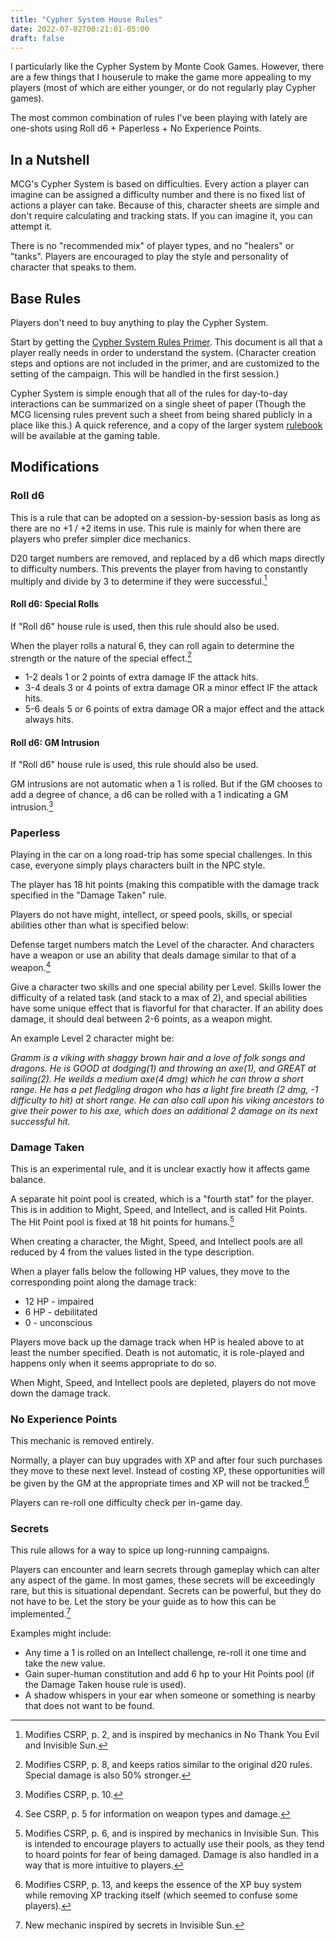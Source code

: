 ```yaml
---
title: "Cypher System House Rules"
date: 2022-07-02T00:21:01-05:00
draft: false
---
```


I particularly like the Cypher System by Monte Cook Games.  However, there are
a few things that I houserule to make the game more appealing to my players
(most of which are either younger, or do not regularly play Cypher games).

The most common combination of rules I've been playing with lately are one-shots
using Roll d6 + Paperless + No Experience Points.

## In a Nutshell 
MCG's Cypher System is based on difficulties.  Every action a player can
imagine can be assigned a difficulty number and there is no fixed list of
actions a player can take.  Because of this, character sheets are simple and
don't require calculating and tracking stats.  If you can imagine it, you can
attempt it. 

There is no "recommended mix" of player types, and no "healers" or "tanks".
Players are encouraged to play the style and personality of character that
speaks to them.

## Base Rules
Players don't need to buy anything to play the Cypher System.  

Start by getting the [Cypher System Rules Primer][primer].  This document is
all that a player really needs in order to understand the system.  (Character
creation steps and options are not included in the primer, and are customized
to the setting of the campaign.  This will be handled in the first session.)

Cypher System is simple enough that all of the rules for day-to-day
interactions can be summarized on a single sheet of paper (Though the MCG
licensing rules prevent such a sheet from being shared publicly in a place like
this.)  A quick reference, and a copy of the larger system [rulebook][rules]
will be available at the gaming table.

[primer]: https://www.montecookgames.com/store/product/cypher-system-rules-primer/
[rules]: https://www.montecookgames.com/store/product/cypher-system-rulebook-2/

## Modifications
### Roll d6
This is a rule that can be adopted on a session-by-session basis as long
as there are no +1 / +2 items in use.  This rule is mainly for when there 
are players who prefer simpler dice mechanics.

D20 target numbers are removed, and replaced by a d6 which maps directly to
difficulty numbers.  This prevents the player from having to constantly
multiply and divide by 3 to determine if they were successful.[^m_d6]

[^m_d6]: Modifies CSRP, p. 2, and is inspired by mechanics in No Thank You
Evil and Invisible Sun.

#### Roll d6: Special Rolls
If "Roll d6" house rule is used, then this rule should also be used.

When the player rolls a natural 6, they can roll again to determine the
strength or the nature of the special effect.[^m_spl]

* 1-2 deals 1 or 2 points of extra damage IF the attack hits.
* 3-4 deals 3 or 4 points of extra damage OR a minor effect IF the attack hits.
* 5-6 deals 5 or 6 points of extra damage OR a major effect and the attack
  always hits.

[^m_spl]: Modifies CSRP, p. 8, and keeps ratios similar to the original d20
rules.  Special damage is also 50% stronger.

#### Roll d6: GM Intrusion
If "Roll d6" house rule is used, this rule should also be used.

GM intrusions are not automatic when a 1 is rolled.  But if the GM chooses to add a 
degree of chance, a d6 can be rolled with a 1 indicating a GM intrusion.[^m_gmi]

[^m_gmi]: Modifies CSRP, p. 10.

### Paperless
Playing in the car on a long road-trip has some special challenges.  In this case, 
everyone simply plays characters built in the NPC style.

The player has 18 hit points (making this compatible with the damage track specified
in the "Damage Taken" rule.

Players do not have might, intellect, or speed pools, skills, or special abilities 
other than what is specified below:

Defense target numbers match the Level of the character.  And characters have a 
weapon or use an ability that deals damage similar to that of a weapon.[^m_wpn]

Give a character two skills and one special ability per Level.  Skills lower the 
difficulty of a related task (and stack to a max of 2), and special abilities have
some unique effect that is flavorful for that character.  If an ability does damage,
it should deal between 2-6 points, as a weapon might.

An example Level 2 character might be:

_Gramm is a viking with shaggy brown hair and a love of folk songs and dragons.
He is GOOD at dodging(1) and throwing an axe(1), and GREAT at sailing(2).  He
weilds a medium axe(4 dmg) which he can throw a short range.  He has a pet
fledgling dragon who has a light fire breath (2 dmg, -1 difficulty to hit) at
short range.  He can also call upon his viking ancestors to give their power to
his axe, which does an additional 2 damage on its next successful hit._

[^m_npc]: See CSR (2019), p. 372 for more examples of NPCs and additional 
information on how they are built and customized.

[^m_wpn]: See CSRP, p. 5 for information on weapon types and damage.

### Damage Taken
This is an experimental rule, and it is unclear exactly how it affects game
balance. 

A separate hit point pool is created, which is a "fourth stat" for the player.
This is in addition to Might, Speed, and Intellect, and is called Hit Points.
The Hit Point pool is fixed at 18 hit points for humans.[^m_dt]

When creating a character, the Might, Speed, and Intellect pools are all 
reduced by 4 from the values listed in the type description.

When a player falls below the following HP values, they move to the
corresponding point along the damage track:

* 12 HP - impaired
* 6 HP - debilitated
* 0 - unconscious

Players move back up the damage track when HP is healed above to at least the
number specified.  Death is not automatic, it is role-played and happens only
when it seems appropriate to do so.

When Might, Speed, and Intellect pools are depleted, players do not move
down the damage track.

[^m_dt]: Modifies CSRP, p. 6, and is inspired by mechanics in Invisible Sun.
This is intended to encourage players to actually use their pools, as they tend
to hoard points for fear of being damaged.  Damage is also handled in a way
that is more intuitive to players.

### No Experience Points
This mechanic is removed entirely.

Normally, a player can buy upgrades with XP and after four such purchases
they move to these next level.  Instead of costing XP, these opportunities
will be given by the GM at the appropriate times and XP will not be
tracked.[^m_xp]

Players can re-roll one difficulty check per in-game day.

[^m_xp]: Modifies CSRP, p. 13, and keeps the essence of the XP buy system while
removing XP tracking itself (which seemed to confuse some players).

### Secrets
This rule allows for a way to spice up long-running campaigns.

Players can encounter and learn secrets through gameplay which can alter
any aspect of the game.  In most games, these secrets will be exceedingly
rare, but this is situational dependant.  Secrets can be powerful, but they
do not have to be.  Let the story be your guide as to how this can be
implemented.[^m_s]

Examples might include:
* Any time a 1 is rolled on an Intellect challenge, re-roll it one time and 
  take the new value.
* Gain super-human constitution and add 6 hp to your Hit Points pool (if 
  the Damage Taken house rule is used).
* A shadow whispers in your ear when someone or something is nearby that
  does not want to be found.

[^m_s]: New mechanic inspired by secrets in Invisible Sun.


